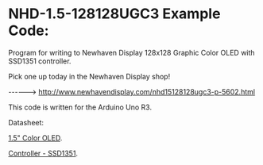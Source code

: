 NHD-1.5-128128UGC3 Example Code:
==============================================
 
 Program for writing to Newhaven Display 128x128 Graphic Color OLED with SSD1351 controller.
 
 Pick one up today in the Newhaven Display shop!
 
 ------> http://www.newhavendisplay.com/nhd15128128ugc3-p-5602.html
 
 This code is written for the Arduino Uno R3.
 
 Datasheet:
 
 [1.5" Color OLED](http://www.newhavendisplay.com/specs/NHD-1.5-128128UGC3.pdf).
 
 [Controller - SSD1351](http://www.newhavendisplay.com/app_notes/SSD1351.pdf).
 
